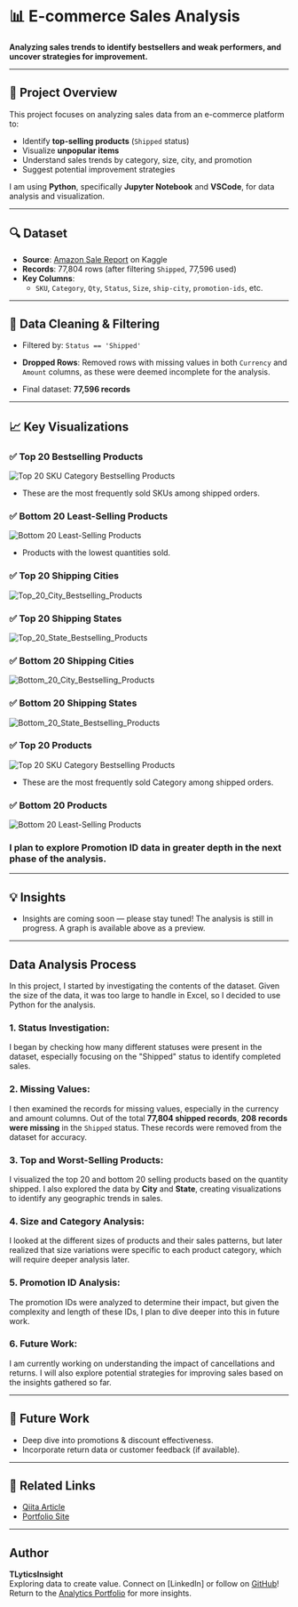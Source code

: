 # 📊 E-commerce Sales Analysis

**Analyzing sales trends to identify bestsellers and weak performers, and uncover strategies for improvement.**

---

## 📌 Project Overview

This project focuses on analyzing sales data from an e-commerce platform to:

- Identify **top-selling products** (`Shipped` status)
- Visualize **unpopular items**
- Understand sales trends by category, size, city, and promotion
- Suggest potential improvement strategies

I am using **Python**, specifically **Jupyter Notebook** and **VSCode**, for data analysis and visualization.

---

## 🔍 Dataset

- **Source**: [Amazon Sale Report](https://www.kaggle.com/datasets) on Kaggle
- **Records**: 77,804 rows (after filtering `Shipped`, 77,596 used)
- **Key Columns**:
  - `SKU`, `Category`, `Qty`, `Status`, `Size`, `ship-city`, `promotion-ids`, etc.

---

## 🧹 Data Cleaning & Filtering

- Filtered by: `Status == 'Shipped'`

- **Dropped Rows**: Removed rows with missing values in both `Currency` and `Amount` columns, as these were deemed incomplete for the analysis.

- Final dataset: **77,596 records**

---

## 📈 Key Visualizations

### ✅ Top 20 Bestselling Products
![Top 20 SKU Category Bestselling Products](images/Top_20_SKU(Category)_Bestselling_Products.png)
- These are the most frequently sold SKUs among shipped orders.

### ✅ Bottom 20 Least-Selling Products
![Bottom 20 Least-Selling Products](images/Bottom_20_SKU(Category)_Bestselling_Products.png)
- Products with the lowest quantities sold.

### ✅ Top 20 Shipping Cities
![Top_20_City_Bestselling_Products](images/Top_20_City_Bestselling_Products.png)
### ✅ Top 20 Shipping States
![Top_20_State_Bestselling_Products](images/Top_20_State_Bestselling_Products.png)

### ✅ Bottom 20 Shipping Cities
![Bottom_20_City_Bestselling_Products](images/Bottom_20_City_Bestselling_Products.png)
### ✅ Bottom 20 Shipping States
![Bottom_20_State_Bestselling_Products](images/Bottom_20_State_Bestselling_Products.png)

### ✅ Top 20 Products
![Top 20 SKU Category Bestselling Products](images/Top_20_Category_Bestselling_Products.png)

- These are the most frequently sold Category among shipped orders.

### ✅ Bottom 20 Products
![Bottom 20 Least-Selling Products](images/Bottom_20_SKU(Category)_Bestselling_Products.png)

### I plan to explore Promotion ID data in greater depth in the next phase of the analysis.

---

## 💡 Insights

- Insights are coming soon — please stay tuned!
The analysis is still in progress. A graph is available above as a preview.

---

## Data Analysis Process

In this project, I started by investigating the contents of the dataset. Given the size of the data, it was too large to handle in Excel, so I decided to use Python for the analysis.

### 1. **Status Investigation**:
I began by checking how many different statuses were present in the dataset, especially focusing on the "Shipped" status to identify completed sales.

### 2. **Missing Values**:
I then examined the records for missing values, especially in the currency and amount columns. Out of the total **77,804 shipped records**, **208 records were missing** in the `Shipped` status. These records were removed from the dataset for accuracy.

### 3. **Top and Worst-Selling Products**:
I visualized the top 20 and bottom 20 selling products based on the quantity shipped. I also explored the data by **City** and **State**, creating visualizations to identify any geographic trends in sales.

### 4. **Size and Category Analysis**:
I looked at the different sizes of products and their sales patterns, but later realized that size variations were specific to each product category, which will require deeper analysis later.

### 5. **Promotion ID Analysis**:
The promotion IDs were analyzed to determine their impact, but given the complexity and length of these IDs, I plan to dive deeper into this in future work.

### 6. **Future Work**:
I am currently working on understanding the impact of cancellations and returns. I will also explore potential strategies for improving sales based on the insights gathered so far.

---

## 🎯 Future Work

- Deep dive into promotions & discount effectiveness.
- Incorporate return data or customer feedback (if available).

---

## 🔗 Related Links

- [Qiita Article](https://qiita.com/TLyticsInsight)
- [Portfolio Site](https://tlyticsinsight.github.io/Analytics-Portfolio/)

---

## Author

**TLyticsInsight**  
Exploring data to create value. Connect on [LinkedIn] or follow on [GitHub](https://github.com/TLyticsInsight)!  
Return to the [Analytics Portfolio](https://tlyticsinsight.github.io/Analytics-Portfolio/) for more insights.

